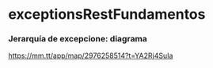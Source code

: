 # exceptionsRestFundamentos
### Jerarquía de excepcione: diagrama
https://mm.tt/app/map/2976258514?t=YA2Rj4SuIa
